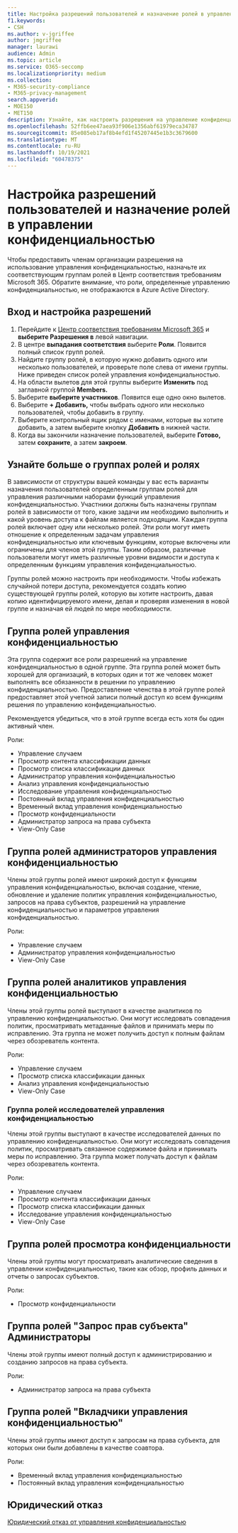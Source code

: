 ```yaml
---
title: Настройка разрешений пользователей и назначение ролей в управлении конфиденциальностью
f1.keywords:
- CSH
ms.author: v-jgriffee
author: jmgriffee
manager: laurawi
audience: Admin
ms.topic: article
ms.service: O365-seccomp
ms.localizationpriority: medium
ms.collection:
- M365-security-compliance
- M365-privacy-management
search.appverid:
- MOE150
- MET150
description: Узнайте, как настроить разрешения на управление конфиденциальностью и назначить пользователей группам ролей.
ms.openlocfilehash: 52ffb6ee47aea93f906e1356abf61979eca34787
ms.sourcegitcommit: 85e085eb17af8b4efd1f45207445e1b3c3679600
ms.translationtype: MT
ms.contentlocale: ru-RU
ms.lasthandoff: 10/19/2021
ms.locfileid: "60478375"
---
```

# <a name="set-user-permissions-and-assign-roles-in-privacy-management"></a>Настройка разрешений пользователей и назначение ролей в управлении конфиденциальностью

Чтобы предоставить членам организации разрешения на использование управления конфиденциальностью, назначьте их соответствующим группам ролей в Центр соответствия требованиям Microsoft 365. Обратите внимание, что роли, определенные управлению конфиденциальностью, не отображаются в Azure Active Directory.

## <a name="sign-in-and-set-permissions"></a>Вход и настройка разрешений

1. Перейдите к [Центр соответствия требованиям Microsoft 365](https://compliance.microsoft.com/) и **выберите Разрешения в** левой навигации.  
2. В центре **выпадания соответствия** выберите **Роли**. Появится полный список групп ролей.
3. Найдите группу ролей, в которую нужно добавить одного или несколько пользователей, и проверьте поле слева от имени группы. Ниже приведен список ролей управления конфиденциальностью.  
4. На области вылетов для этой группы выберите **Изменить** под заглавной группой **Members.**  
5. Выберите **выберите участников**. Появится еще одно окно вылетов.
6. Выберите **+ Добавить,** чтобы выбрать одного или несколько пользователей, чтобы добавить в группу.  
7. Выберите контрольный ящик рядом с именами, которые вы хотите добавить, а затем выберите кнопку **Добавить** в нижней части.  
8. Когда вы закончили назначение пользователей, выберите **Готово,** затем **сохраните**, а затем **закроем**.

## <a name="learn-more-about-role-groups-and-roles"></a>Узнайте больше о группах ролей и ролях

В зависимости от структуры вашей команды у вас есть варианты назначения пользователей определенным группам ролей для управления различными наборами функций управления конфиденциальностью. Участники должны быть назначены группам ролей в зависимости от того, какие задачи им необходимо выполнить и какой уровень доступа к файлам является подходящим. Каждая группа ролей включает одну или несколько ролей. Эти роли могут иметь отношение к определенным задачам управления конфиденциальностью или ключевым функциям, которые включены или ограничены для членов этой группы. Таким образом, различные пользователи могут иметь различные уровни видимости и доступа к определенным функциям управления конфиденциальностью.

Группы ролей можно настроить при необходимости. Чтобы избежать случайной потери доступа, рекомендуется создать копию существующей группы ролей, которую вы хотите настроить, давая копию идентифицируемого имени, делая и проверяя изменения в новой группе и назначая ей людей по мере необходимости.

## <a name="privacy-management-role-group"></a>Группа ролей управления конфиденциальностью

Эта группа содержит все роли разрешений на управление конфиденциальностью в одной группе. Эта группа ролей может быть хорошей для организаций, в которых один и тот же человек может выполнять все обязанности в решении по управлению конфиденциальностью. Предоставление членства в этой группе ролей предоставляет этой учетной записи полный доступ ко всем функциям решения по управлению конфиденциальностью.

Рекомендуется убедиться, что в этой группе всегда есть хотя бы один активный член.

Роли:

- Управление случаем  
- Просмотр контента классификации данных  
- Просмотр списка классификации данных  
- Администратор управления конфиденциальностью  
- Анализ управления конфиденциальностью  
- Исследование управления конфиденциальностью  
- Постоянный вклад управления конфиденциальностью  
- Временный вклад управления конфиденциальностью  
- Просмотр конфиденциальности  
- Администратор запроса на права субъекта  
- View-Only Case

## <a name="privacy-management-administrators-role-group"></a>Группа ролей администраторов управления конфиденциальностью

Члены этой группы ролей имеют широкий доступ к функциям управления конфиденциальностью, включая создание, чтение, обновление и удаление политик управления конфиденциальностью, запросов на права субъектов, разрешений на управление конфиденциальностью и параметров управления конфиденциальностью.

Роли:

- Управление случаем  
- Администратор управления конфиденциальностью  
- View-Only Case

## <a name="privacy-management-analysts-role-group"></a>Группа ролей аналитиков управления конфиденциальностью

Члены этой группы ролей выступают в качестве аналитиков по управлению конфиденциальностью. Они могут исследовать совпадения политик, просматривать метаданные файлов и принимать меры по исправлению. Эта группа не может получить доступ к полным файлам через обозреватель контента.

Роли:

- Управление случаем  
- Просмотр списка классификации данных  
- Анализ управления конфиденциальностью  
- View-Only Case

### <a name="privacy-management-investigators-role-group"></a>Группа ролей исследователей управления конфиденциальностью

Члены этой группы выступают в качестве исследователей данных по управлению конфиденциальностью. Они могут исследовать совпадения политик, просматривать связанное содержимое файла и принимать меры по исправлению. Эта группа может получать доступ к файлам через обозреватель контента.

Роли:

- Управление случаем  
- Просмотр контента классификации данных  
- Просмотр списка классификации данных  
- Исследование управления конфиденциальностью  
- View-Only Case

## <a name="privacy-management-viewer-role-group"></a>Группа ролей просмотра конфиденциальности

Члены этой группы могут просматривать аналитические сведения в управлении конфиденциальностью, такие как обзор, профиль данных и отчеты о запросах субъектов.

Роли:

- Просмотр конфиденциальности

## <a name="subject-rights-request-administrators-role-group"></a>Группа ролей "Запрос прав субъекта" Администраторы

Члены этой группы имеют полный доступ к администрированию и созданию запросов на права субъекта.

Роли:

- Администратор запроса на права субъекта

## <a name="privacy-management-contributors-role-group"></a>Группа ролей "Вкладчики управления конфиденциальностью"

Члены этой группы имеют доступ к запросам на права субъекта, для которых они были добавлены в качестве соавтора.  

Роли:

- Временный вклад управления конфиденциальностью  
- Постоянный вклад управления конфиденциальностью

## <a name="legal-disclaimer"></a>Юридический отказ

[Юридический отказ от управления конфиденциальностью](privacy-management-disclaimer.md)